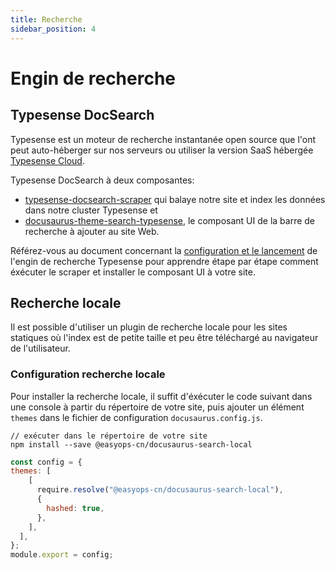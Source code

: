 ```yaml
---
title: Recherche
sidebar_position: 4
---
```


# Engin de recherche

## Typesense DocSearch

Typesense est un moteur de recherche instantanée open source que l'ont peut auto-héberger sur nos serveurs ou utiliser la version SaaS hébergée [Typesense Cloud](https://cloud.typesense.org/).

Typesense DocSearch à deux composantes:
- [typesense-docsearch-scraper](https://github.com/typesense/typesense-docsearch-scraper) qui balaye notre site et index les données dans notre cluster Typesense et
- [docusaurus-theme-search-typesense](https://github.com/typesense/docusaurus-theme-search-typesense), le composant UI de la barre de recherche à ajouter au site Web.

Référez-vous au document concernant la [configuration et le lancement](./recherche-config-dev.md) de l'engin de recherche Typesense pour apprendre étape par étape comment éxécuter le scraper et installer le composant UI à votre site.

## Recherche locale

Il est possible d'utiliser un plugin de recherche locale pour les sites statiques où l'index est de petite taille et peu être téléchargé au navigateur de l'utilisateur.

### Configuration recherche locale

Pour installer la recherche locale, il suffit d'éxécuter le code suivant dans une console à partir du répertoire de votre site, puis ajouter un élément `themes` dans le fichier de configuration `docusaurus.config.js`.

```
// exécuter dans le répertoire de votre site
npm install --save @easyops-cn/docusaurus-search-local
```

```js title:"docusaurus.config.js"
const config = {
themes: [
    [
      require.resolve("@easyops-cn/docusaurus-search-local"),
      {
        hashed: true,
      },
    ],
  ],  
};
module.export = config;
```